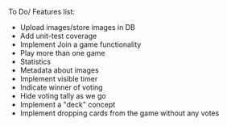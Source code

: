 To Do/ Features list:
 * Upload images/store images in DB
 * Add unit-test coverage
 * Implement Join a game functionality
 * Play more than one game
 * Statistics
 * Metadata about images
 * Implement visible timer
 * Indicate winner of voting
 * Hide voting tally as we go
 * Implement a "deck" concept
 * Implement dropping cards from the game without any votes